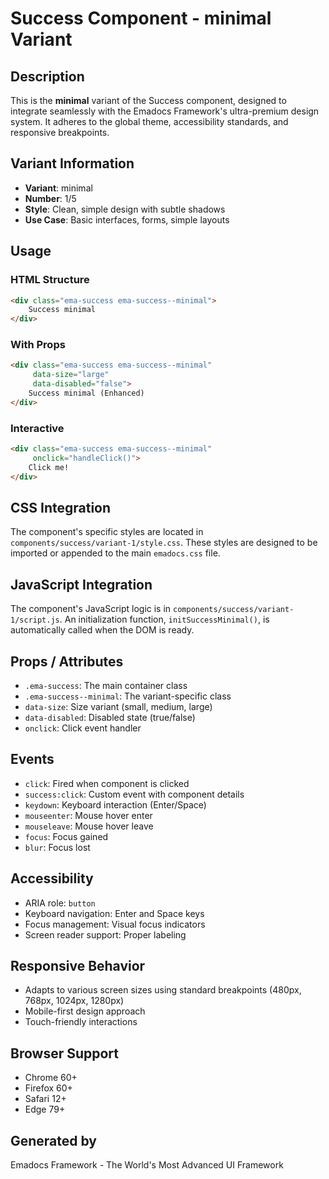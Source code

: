 # Success Component - minimal Variant

## Description
This is the **minimal** variant of the Success component, designed to integrate seamlessly with the Emadocs Framework's ultra-premium design system. It adheres to the global theme, accessibility standards, and responsive breakpoints.

## Variant Information
- **Variant**: minimal
- **Number**: 1/5
- **Style**: Clean, simple design with subtle shadows
- **Use Case**: Basic interfaces, forms, simple layouts

## Usage

### HTML Structure
```html
<div class="ema-success ema-success--minimal">
    Success minimal
</div>
```

### With Props
```html
<div class="ema-success ema-success--minimal" 
     data-size="large" 
     data-disabled="false">
    Success minimal (Enhanced)
</div>
```

### Interactive
```html
<div class="ema-success ema-success--minimal" 
     onclick="handleClick()">
    Click me!
</div>
```

## CSS Integration
The component's specific styles are located in `components/success/variant-1/style.css`. These styles are designed to be imported or appended to the main `emadocs.css` file.

## JavaScript Integration
The component's JavaScript logic is in `components/success/variant-1/script.js`. An initialization function, `initSuccessMinimal()`, is automatically called when the DOM is ready.

## Props / Attributes
- `.ema-success`: The main container class
- `.ema-success--minimal`: The variant-specific class
- `data-size`: Size variant (small, medium, large)
- `data-disabled`: Disabled state (true/false)
- `onclick`: Click event handler

## Events
- `click`: Fired when component is clicked
- `success:click`: Custom event with component details
- `keydown`: Keyboard interaction (Enter/Space)
- `mouseenter`: Mouse hover enter
- `mouseleave`: Mouse hover leave
- `focus`: Focus gained
- `blur`: Focus lost

## Accessibility
- ARIA role: `button`
- Keyboard navigation: Enter and Space keys
- Focus management: Visual focus indicators
- Screen reader support: Proper labeling

## Responsive Behavior
- Adapts to various screen sizes using standard breakpoints (480px, 768px, 1024px, 1280px)
- Mobile-first design approach
- Touch-friendly interactions

## Browser Support
- Chrome 60+
- Firefox 60+
- Safari 12+
- Edge 79+

## Generated by
Emadocs Framework - The World's Most Advanced UI Framework

